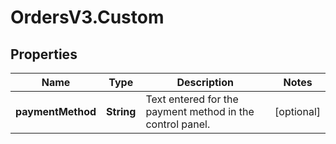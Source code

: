 # OrdersV3.Custom

## Properties
Name | Type | Description | Notes
------------ | ------------- | ------------- | -------------
**paymentMethod** | **String** | Text entered for the payment method in the control panel.  | [optional] 
